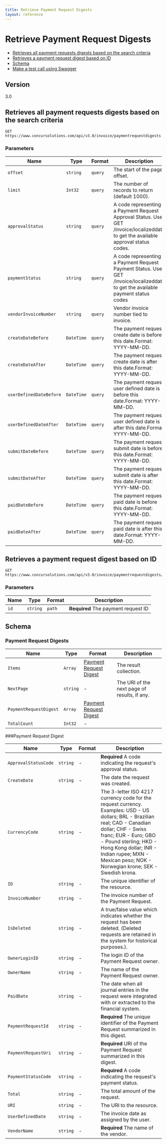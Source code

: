 ```yaml
---
title: Retrieve Payment Request Digests
layout: reference
---
```



# Retrieve Payment Request Digests

* [Retrieves all payment requests digests based on the search criteria](#get)
* [Retrieves a payment request digest based on ID](#getID)
* [Schema](#schema)
* [Make a test call using Swagger](https://www.concursolutions.com/api/docs/index.html#!/PaymentRequestDigest)

## Version
3.0  

## <a name="get"></a>Retrieves all payment requests digests based on the search criteria

    GET  https://www.concursolutions.com/api/v3.0/invoice/paymentrequestdigests

        
### Parameters

Name | Type | Format | Description
-----|------|--------|------------			
`offset`	|	`string`	|	`query`	|	The start of the page offset.
`limit`	|	`Int32`	|	`query`	|	The number of records to return (default 1000).
`approvalStatus`	|	`string`	|	`query`	|	A code representing a Payment Request Approval Status. Use GET /invoice/localizeddata to get the available approval status codes.
`paymentStatus`	|	`string`	|	`query`	|	A code representing a Payment Request Payment Status. Use GET /invoice/localizeddata to get the available payment status codes
`vendorInvoiceNumber`	|	`string`	|	`query`	|	Vendor invoice number tied to invoice.
`createDateBefore`	|	`DateTime`	|	`query`	|	The payment request create date is before this date.Format: YYYY-MM-DD.
`createDateAfter`	|	`DateTime`	|	`query`	|	The payment request create date is after this date.Format: YYYY-MM-DD.
`userDefinedDateBefore`	|	`DateTime`	|	`query`	|	The payment request user defined date is before this date.Format: YYYY-MM-DD.
`userDefinedDateAfter`	|	`DateTime`	|	`query`	|	The payment request user defined date is after this date.Format: YYYY-MM-DD.
`submitDateBefore`	|	`DateTime`	|	`query`	|	The payment request submit date is before this date.Format: YYYY-MM-DD.
`submitDateAfter`	|	`DateTime`	|	`query`	|	The payment request submit date is after this date.Format: YYYY-MM-DD.
`paidDateBefore`	|	`DateTime`	|	`query`	|	The payment request paid date is before this date.Format: YYYY-MM-DD.
`paidDateAfter`	|	`DateTime`	|	`query`	|	The payment request paid date is after this date.Format: YYYY-MM-DD.



## <a name="getID"></a>Retrieves a payment request digest based on ID

    GET  https://www.concursolutions.com/api/v3.0/invoice/paymentrequestdigests/{id}


### Parameters

Name | Type | Format | Description
-----|------|--------|------------
`id`	|	`string`	|	`path`	|	**Required** The payment request ID



## <a name="schema"></a>Schema


### Payment Request Digests

Name | Type | Format | Description
-----|------|--------|------------
`Items`	|	`Array`	|	[Payment Request Digest](#paymentrequestdigest)	|	The result collection.
`NextPage`	|	`string`	|	-	|	The URI of the next page of results, if any.
`PaymentRequestDigest`	|	`Array`	|	[Payment Request Digest](#paymentrequestdigest)	|	
`TotalCount`	|	`Int32`	|	-	|	


###<a name="paymentrequestdigest"></a>Payment Request Digest

Name | Type | Format | Description
-----|------|--------|------------
`ApprovalStatusCode`	|	`string`	|	-	|	**Required** A code indicating the request's approval status.
`CreateDate`	|	`string`	|	-	|	The date the request was created.
`CurrencyCode`	|	`string`	|	-	|	The 3-letter ISO 4217 currency code for the request currency. Examples: USD - US dollars; BRL - Brazilian real; CAD - Canadian dollar; CHF - Swiss franc; EUR - Euro; GBO - Pound sterling; HKD - Hong Kong dollar; INR - Indian rupee; MXN - Mexican peso; NOK - Norwegian krone; SEK - Swedish krona.
`ID`	|	`string`	|	-	|	The unique identifier of the resource.
`InvoiceNumber`	|	`string`	|	-	|	The invoice number of the Payment Request.
`IsDeleted`	|	`string`	|	-	|	A true/false value which indicates whether the request has been deleted. (Deleted requests are retained in the system for historical purposes.).
`OwnerLoginID`	|	`string`	|	-	|	The login ID of the Payment Request owner.
`OwnerName`	|	`string`	|	-	|	The name of the Payment Request owner.
`PaidDate`	|	`string`	|	-	|	The date when all journal entries in the request were integrated with or extracted to the financial system.
`PaymentRequestId`	|	`string`	|	-	|	**Required** The unique identifier of the Payment Request summarized in this digest.
`PaymentRequestUri`	|	`string`	|	-	|	**Required**  URI of the Payment Request summarized in this digest.
`PaymentStatusCode`	|	`string`	|	-	|	**Required** A code indicating the request's payment status.
`Total`	|	`string`	|	-	|	The total amount of the request.
`URI`	|	`string`	|	-	|	The URI to the resource.
`UserDefinedDate`	|	`string`	|	-	|	The invoice date as assigned by the user.
`VendorName`	|	`string`	|	-	|	**Required** The name of the vendor.


